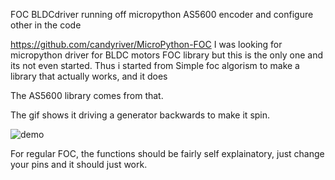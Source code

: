 FOC BLDCdriver running off micropython
AS5600 encoder and configure other in the code

https://github.com/candyriver/MicroPython-FOC
I was looking for micropython driver for BLDC motors FOC library but this is the only one and its not even started. 
Thus i started from Simple foc algorism to make a library that actually works, and it does

The AS5600 library comes from that.

The gif shows it driving a generator backwards to make it spin. 

![demo](https://github.com/I-am-the-senate/FOCmicropython/blob/main/demo%20(1).gif)

For regular FOC, the functions should be fairly self explainatory, just change your pins and it should just work.
